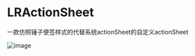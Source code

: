 # LRActionSheet
一款仿照锤子便签样式的代替系统actionSheet的自定义actionSheet
 
![image](https://github.com/LorinRain/LRActionSheet/raw/master/LRActionSheetSample/ScreenShots/LRActionSheet.gif)